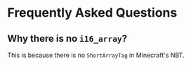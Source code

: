 # Frequently Asked Questions

## Why there is no `i16_array`?

This is because there is no `ShortArrayTag` in Minecraft's NBT.
